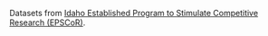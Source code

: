 Datasets from
[Idaho Established Program to Stimulate Competitive Research (EPSCoR)](https://www.idahoepscor.org/).
